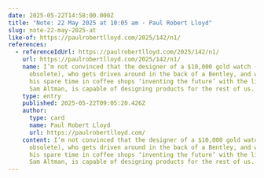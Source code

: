 ```yaml
---
date: 2025-05-22T14:58:00.000Z
title: "Note: 22 May 2025 at 10:05 am · Paul Robert Lloyd"
slug: note-22-may-2025-at
like-of: https://paulrobertlloyd.com/2025/142/n1/
references:
  - referenceIdUrl: https://paulrobertlloyd.com/2025/142/n1/
    url: https://paulrobertlloyd.com/2025/142/n1/
    name: I’m not convinced that the designer of a $10,000 gold watch (now
      obsolete), who gets driven around in the back of a Bentley, and who spends
      his spare time in coffee shops ‘inventing the future’ with the likes of
      Sam Altman, is capable of designing products for the rest of us.
    type: entry
    published: 2025-05-22T09:05:20.426Z
    author:
      type: card
      name: Paul Robert Lloyd
      url: https://paulrobertlloyd.com/
    content: I’m not convinced that the designer of a $10,000 gold watch (now
      obsolete), who gets driven around in the back of a Bentley, and who spends
      his spare time in coffee shops ‘inventing the future’ with the likes of
      Sam Altman, is capable of designing products for the rest of us.
---
```



